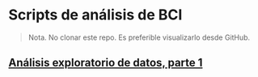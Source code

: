 # Scripts de análisis de BCI

> Nota. No clonar este repo. Es preferible visualizarlo desde GitHub.

## [Análisis exploratorio de datos, parte 1](aed_1.md)